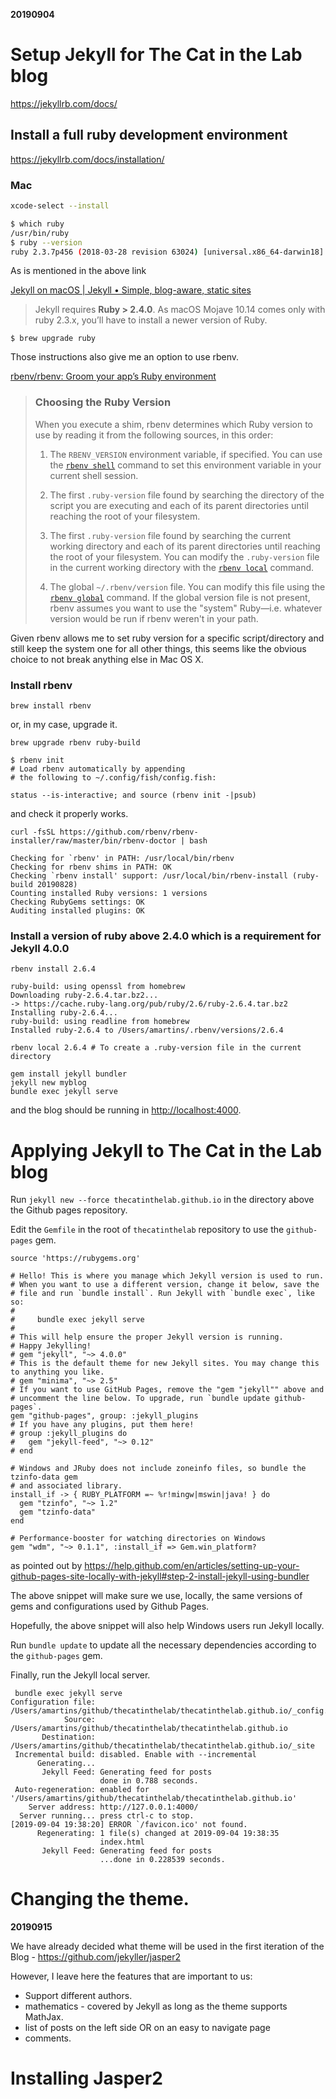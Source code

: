 **20190904**

# Setup Jekyll for The Cat in the Lab blog

https://jekyllrb.com/docs/

## Install a full ruby development environment

https://jekyllrb.com/docs/installation/

### Mac

```bash
xcode-select --install
```

```bash
$ which ruby
/usr/bin/ruby
$ ruby --version
ruby 2.3.7p456 (2018-03-28 revision 63024) [universal.x86_64-darwin18]
```

As is mentioned in the above link

[Jekyll on macOS | Jekyll • Simple, blog-aware, static sites](https://jekyllrb.com/docs/installation/macos/)

> Jekyll requires **Ruby > 2.4.0**. As macOS Mojave 10.14 comes only with ruby 2.3.x, you’ll have to install a newer version of Ruby.

```fish
$ brew upgrade ruby
```

Those instructions also give me an option to use rbenv.

[rbenv/rbenv: Groom your app’s Ruby environment](https://github.com/rbenv/rbenv#how-it-works)

> [](https://github.com/rbenv/rbenv#choosing-the-ruby-version)
> 
> ### Choosing the Ruby Version
> 
> When you execute a shim, rbenv determines which Ruby version to use by reading it from the following sources, in this order:
> 
> 1.  The `RBENV_VERSION` environment variable, if specified. You can use the [`rbenv shell`](https://github.com/rbenv/rbenv#rbenv-shell) command to set this environment variable in your current shell session.
>     
> 2.  The first `.ruby-version` file found by searching the directory of the script you are executing and each of its parent directories until reaching the root of your filesystem.
>     
> 3.  The first `.ruby-version` file found by searching the current working directory and each of its parent directories until reaching the root of your filesystem. You can modify the `.ruby-version` file in the current working directory with the [`rbenv local`](https://github.com/rbenv/rbenv#rbenv-local) command.
>     
> 4.  The global `~/.rbenv/version` file. You can modify this file using the [`rbenv global`](https://github.com/rbenv/rbenv#rbenv-global) command. If the global version file is not present, rbenv assumes you want to use the "system" Ruby—i.e. whatever version would be run if rbenv weren't in your path.

Given rbenv allows me to set ruby version for a specific script/directory and still keep the system one for all other things, this seems like the obvious choice to not break anything else in Mac OS X.

### Install rbenv

```fish
brew install rbenv
```
or, in my case, upgrade it.
```fish
brew upgrade rbenv ruby-build
```

```fish
$ rbenv init
# Load rbenv automatically by appending
# the following to ~/.config/fish/config.fish:

status --is-interactive; and source (rbenv init -|psub)
```
and check it properly works.
```fish
curl -fsSL https://github.com/rbenv/rbenv-installer/raw/master/bin/rbenv-doctor | bash
```
```log
Checking for `rbenv' in PATH: /usr/local/bin/rbenv
Checking for rbenv shims in PATH: OK
Checking `rbenv install' support: /usr/local/bin/rbenv-install (ruby-build 20190828)
Counting installed Ruby versions: 1 versions
Checking RubyGems settings: OK
Auditing installed plugins: OK
```

### Install a version of ruby above 2.4.0 which is a requirement for Jekyll 4.0.0

```fish
rbenv install 2.6.4
```
```log
ruby-build: using openssl from homebrew
Downloading ruby-2.6.4.tar.bz2...
-> https://cache.ruby-lang.org/pub/ruby/2.6/ruby-2.6.4.tar.bz2
Installing ruby-2.6.4...
ruby-build: using readline from homebrew
Installed ruby-2.6.4 to /Users/amartins/.rbenv/versions/2.6.4
```

```fish
rbenv local 2.6.4 # To create a .ruby-version file in the current directory
```

```fish
gem install jekyll bundler
jekyll new myblog
bundle exec jekyll serve
```
and the blog should be running in <http://localhost:4000>.


# Applying Jekyll to The Cat in the Lab blog

Run `jekyll new --force thecatinthelab.github.io` in the directory above the Github pages repository.

Edit the `Gemfile` in the root of `thecatinthelab` repository to use the `github-pages` gem.

```fish
source 'https://rubygems.org'

# Hello! This is where you manage which Jekyll version is used to run.
# When you want to use a different version, change it below, save the
# file and run `bundle install`. Run Jekyll with `bundle exec`, like so:
#
#     bundle exec jekyll serve
#
# This will help ensure the proper Jekyll version is running.
# Happy Jekylling!
# gem "jekyll", "~> 4.0.0"
# This is the default theme for new Jekyll sites. You may change this to anything you like.
# gem "minima", "~> 2.5"
# If you want to use GitHub Pages, remove the "gem "jekyll"" above and
# uncomment the line below. To upgrade, run `bundle update github-pages`.
gem "github-pages", group: :jekyll_plugins
# If you have any plugins, put them here!
# group :jekyll_plugins do
#   gem "jekyll-feed", "~> 0.12"
# end

# Windows and JRuby does not include zoneinfo files, so bundle the tzinfo-data gem
# and associated library.
install_if -> { RUBY_PLATFORM =~ %r!mingw|mswin|java! } do
  gem "tzinfo", "~> 1.2"
  gem "tzinfo-data"
end

# Performance-booster for watching directories on Windows
gem "wdm", "~> 0.1.1", :install_if => Gem.win_platform?

```
as pointed out by https://help.github.com/en/articles/setting-up-your-github-pages-site-locally-with-jekyll#step-2-install-jekyll-using-bundler

The above snippet will make sure we use, locally, the same versions of gems and configurations used by Github Pages.

Hopefully, the above snippet will also help Windows users run Jekyll locally.

Run `bundle update` to update all the necessary dependencies according to the `github-pages` gem.

Finally, run the Jekyll local server.
```fish
 bundle exec jekyll serve
Configuration file: /Users/amartins/github/thecatinthelab/thecatinthelab.github.io/_config.yml
            Source: /Users/amartins/github/thecatinthelab/thecatinthelab.github.io
       Destination: /Users/amartins/github/thecatinthelab/thecatinthelab.github.io/_site
 Incremental build: disabled. Enable with --incremental
      Generating...
       Jekyll Feed: Generating feed for posts
                    done in 0.788 seconds.
 Auto-regeneration: enabled for '/Users/amartins/github/thecatinthelab/thecatinthelab.github.io'
    Server address: http://127.0.0.1:4000/
  Server running... press ctrl-c to stop.
[2019-09-04 19:38:20] ERROR `/favicon.ico' not found.
      Regenerating: 1 file(s) changed at 2019-09-04 19:38:35
                    index.html
       Jekyll Feed: Generating feed for posts
                    ...done in 0.228539 seconds.
```

# Changing the theme.

**20190915**

We have already decided what theme will be used in the first iteration of the Blog - https://github.com/jekyller/jasper2

However, I leave here the features that are important to us:
- Support different authors.
- mathematics - covered by Jekyll as long as the theme supports MathJax.
- list of posts on the left side OR on an easy to navigate page
- comments.

# Installing Jasper2



